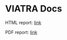 # VIATRA Docs

HTML report: [link](https://build.incquerylabs.com/jenkins/job/thales-modelpatch-docs/lastSuccessfulBuild/artifact/docs/study/ModelPatchStudy.html)

PDF report: [link](https://build.incquerylabs.com/jenkins/job/thales-modelpatch-docs/lastSuccessfulBuild/artifact/docs/study/ModelPatchStudy.html)